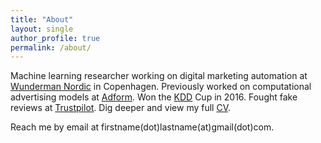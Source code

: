 ```yaml
---
title: "About"
layout: single
author_profile: true
permalink: /about/
---
```


Machine learning researcher working on digital marketing automation at [Wunderman Nordic](http://www.wunderman.dk) in Copenhagen. Previously worked on computational advertising models at [Adform](http://www.adform.com). Won the [KDD](http://www.kdd.org/) Cup in 2016. Fought fake reviews at [Trustpilot](http://www.trustpilot.com). Dig deeper and view my full [CV](https://drive.google.com/file/d/1AmCW1jgwLS93naf4ukAtigL2_Mhg8yoj/view?usp=sharing).

Reach me by email at firstname(dot)lastname(at)gmail(dot)com.
